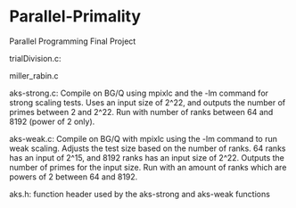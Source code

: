 # Parallel-Primality
Parallel Programming Final Project

trialDivision.c: 


miller_rabin.c



aks-strong.c: 
	Compile on BG/Q using mpixlc and the -lm command for strong scaling tests. Uses an input size of 2^22,
	and outputs the number of primes between 2 and 2^22. Run with number of ranks between 64 and 8192 (power of 2 only).

aks-weak.c:
	Compile on BG/Q with mpixlc using the -lm command to run weak scaling. Adjusts the test size based on the number of 
	ranks. 64 ranks has an input of 2^15, and 8192 ranks has an input size of 2^22. Outputs the number of primes for the input size. Run with an amount of ranks which are powers of 2 between 64 and 8192.

aks.h:
	function header used by the aks-strong and aks-weak functions